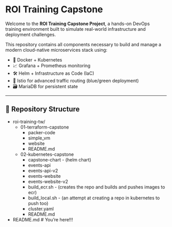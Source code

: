 # ROI Training Capstone

Welcome to the **ROI Training Capstone Project**, a hands-on DevOps training environment built to simulate real-world infrastructure and deployment challenges.

This repository contains all components necessary to build and manage a modern cloud-native microservices stack using:

- 🐳 Docker + Kubernetes
- 📈 Grafana + Prometheus monitoring
- 🛠️ Helm + Infrastructure as Code (IaC)
- 🧩 Istio for advanced traffic routing (blue/green deployment)
- 🗃️ MariaDB for persistent state

---

## 📂 Repository Structure
* roi-training-tw/
  * 01-terraform-capstone
     * packer-code
     * simple_vm
     * website
     * README.md
  * 02-kubernetes-capstone
     * capstone-chart - (helm chart)
     * events-api
     * events-api-v2
     * events-website
     * events-website-v2
     * build_ecr.sh   - (creates the repo and builds and pushes images to ecr)
     * build_local.sh - (an attempt at creating a repo in kubernetes to push too)
     * cluster.yaml
     * README.md
* README.md                # You’re here!!!
